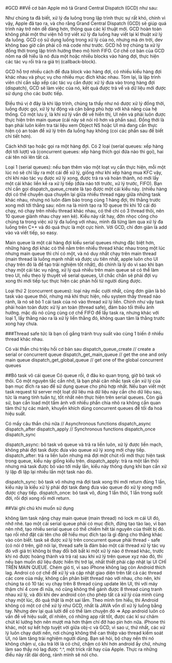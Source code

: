 #GCD ##Về cơ bản Apple mô tả Grand Central Dispatch (GCD) như sau:

Như chúng ta đã biết, xử lý đa luông trong lập trình thực sự rất khó, chính vì vậy, Apple đã tạo ra, và cho rằng Grand Central Dispatch (GCD) sẽ giúp quá trình này trở nên dễ dàng hơn, thông qua các kĩ thuật mới.
GCD hoàn toàn không phải một thư viện hỗ trợ viết xử lý đa luồng hay viết lại kĩ thuật xử lý đa luồng.
GCD có sử dụng luồng trong xử lý của nó, nhưng mà ơn trời, dev không bao giờ cần phải cố mà code như trước.
GCD hỗ trợ chúng ta xử lý đồng thời trong lập trình hướng theo mô hình FIFO.
Cơ chế cơ bản của GCD nôm na dễ hiểu là nó đưa một hoặc nhiều blocks vào hàng đợi, thực hiện các tác vụ rồi trả ra giá trị (callback-block).

GCD hỗ trợ nhiều cách để đưa block vào hàng đợi, có nhiều kiểu hàng đợi khác nhau và phục vụ cho nhiều mục đích khác nhau. Tóm lại, là lập trình viên chỉ cần sắp xếp các tác vụ cần được xử lý đưa vào trong hàng đợi (dispatch), GCD sẽ làm việc của nó, kết quả được trả về và dữ liệu mới được sử dụng cho các bước tiếp.

Điều thú vị ở đây là khi lập trình, chúng ta thấy như nó được xử lý đồng thời, luồng được gọi, xử lý tự động và cân bằng phù hợp với khả năng của hệ thống. Có một lưu ý, là khi xử lý vấn đề về hiển thị, UI nên và phải luôn được thực hiện trên main queue (cái này sẽ nói rõ hơn và phần sau). Đồng thời là bạn phải luôn kiểm tra tài liệu xem Object NS hoặc UI mà đang cần thực hiện có an toàn để xử lý trên đa luồng hay không (coi các phần sau để biết chi tiết hơn).

Cách khởi tạo hoặc gọi ra một hàng đợi. Có 2 loại (serial queues: xếp hàng đợi tới lượt) và (concurrent queues: xếp hàng thích gọi đứa nào thì gọi), hai cái tên nói lên tất cả.

Loại 1 (serial queues): nếu bạn thêm vào một loạt vụ cần thực hiện, mỗi một lúc nó sẽ chỉ lấy ra một cái để xử lý, giống như khi xếp hàng mua KFC vậy, chỉ khi nào tác vụ được xử lý xong, được trả ra và hoàn thành, nó mới lấy một cái khác liền kề ra xử lý tiếp (đứa nào tới trước, xử lý trước, FIFO). Bạn chỉ cần gọi dispatch_queue_create là tạo được một cái kiểu này. (nhiều hàng đợi có thể chuyển qua chuyển lại giữa nhiều thread ngay giữa những task khác nhau, nhưng nó luôn đảm bảo trong cùng 1 hàng đợi, thì thằng trước xong mới tới thằng sau: nôm na là mình tạo ra 10 queue thì khi 10 cái đó chạy, nó chạy trên nhiều thread khác nhau, có thể chỉ có 3 thread thôi, nên 10 queue giành nhau chạy xen kẻ). Kiểu này rất hay, đỡn nhọc công cho chúng ta trong việc xử lý đa luồng với nhau, mình đã từng làm qua xử lý đa luồng trên C++ và đó quả thực là một cực hình. Với GCD, chỉ đơn giản là add vào và viết tiếp, so easy.

Main queue là một cái hàng đợi kiểu serial queues nhưng đặc biệt hơn, những hàng đợi khác có thể nằm trên nhiều thread khác nhau trong một lúc nhưng main queue thì chỉ có một, và nó duy nhất chạy trên main thread (main thread là luồng mạnh nhất và được ưu tiên nhất, apple luôn cho UI chạy trên đó là để tạo trải nghiệm tốt nhất), đó chính là lý do vì sao khi bạn chạy một cái tác vụ nặng, xử lý quá nhiều trên main queue sẽ có thể làm treo UI, nếu theo lý thuyết về serial queues, UI chắc chắn sẽ phải đợi vụ xong thì mới tiếp tục thực hiện các phản hồi từ người dùng được.

Loại thứ 2 (concurrent queues): loại này mắc cười nhất, cũng đơn giản là bỏ task vào queue thôi, nhưng mà khi thực hiện, nếu system thấy thread nào rảnh, là nó sẽ bỏ 1 cái task của nó vào thread xử lý liền. Chính như vậy task phải hoàn toàn được xử lý an toàn (thread safe), đảm bảo tối thiểu ảnh hưởng. mặc dù nó cũng cùng cơ chế FIFO để lấy task ra, nhưng khác với loại 1, lấy thằng nào ra là xử lý liền thằng đó, không quan tâm là thằng trước xong hay chưa.

###Thread safe tức là bạn cố gắng tránh truy suất vào cùng 1 biến ở nhiều thread khác nhau.

Có vài thần chú triệu hồi cơ bản sau dispatch_queue_create // create a serial or concurrent queue dispatch_get_main_queue // get the one and only main queue dispatch_get_global_queue // get one of the global concurrent queues

##Bỏ task vô cái queue Có queue rồi, ở đâu ko quan trọng, giờ bỏ task vô thôi. Có một nguyên tắc cần nhớ, là bạn phải cân nhắc task cần xử lý của bạn mục đích ra sao để sử dụng queue cho phù hợp nhất. Nếu bạn viết một task request từ server một loạt dữ liệu mà dữ liệu này cần cho dữ liệu sau, tức là mang tính tuần tự, tốt nhất nên thực hiện trên serial queues. Còn giả sử, bạn cần load một tấm ảnh với nhiều phần chia nhỏ ra không cần quan tâm thứ tự các mảnh, khuyến khích dùng concurrent queues để tối đa hoá hiệu suất.

Có mấy câu thần chú nữa // Asynchronous functions dispatch_async dispatch_after dispatch_apply // Synchronous functions dispatch_once dispatch_sync

dispatch_async: bỏ task vô queue và trả ra liền luôn, xử lý được liền mạch, không phải đợi task được đưa vào queue xử lý xong mới chạy tiếp. dispatch_after: trả ra liền luôn nhưng mà đợi một chút rồi mới thực hiện task trong queue, kiểu này giống kiểu trên. dispatch_apply: trả ra một lần thôi nhưng mà task được bỏ vào tới mấy lần, kiểu này thông dụng khi bạn cần xử lý lặp đi lặp lại nhiều lần một task nào đó.

dispatch_sync: bỏ task vô nhưng mà đợi task xong thì mới return đúng 1 lần, kiểu này là kiểu xử lý phải đợi task đang đưa vào queue đó xử lý xong mới được chạy tiếp. dispatch_once: bỏ task vô, đúng 1 lần thôi, 1 lần trong suốt đời, rồi đợi xong rồi mới return.

##Vài ghi chú khi muốn sử dụng

không làm task nặng chạy main queue (main thread) nó lock m cái UI đó, nhớ nhé.
tạo một cái serial queue phải có mục đích, đừng tạo tào lao, vì bạn nên nhớ, tạo nhiều serial queue có thể chiếm hết tài nguyên của thiết bị đó.
tạo rồi nhớ đặt cái tên cho dễ hiểu mục đích tạo là gì đặng cho thằng khác vào còn biết.
task sẽ được xứ lý trên concurrent queue phải thread - safe (có nói ở trên, giờ nói lại, thread safe là đảm bảo một cái thread xử lý tác vụ đó với giá trị không bị thay đổi bởi bất kì một xử lý nào ở thread khác, trước khi nó được hoàng thành và trả ra)
sau khi xử lý trên queue xyz nào đó, thì nếu bạn muốn dữ liệu được hiển thị trở lại, nhất thiết phải cập nhật lại UI CHỈ TRÊN MAIN QUEUE.
Chém gió tí, vì sao iPhone không lag còn Android thích lag. Androi có cơ chế để xử lý và cập nhật giao diện trên tất cả các thread các core của mấy, không cần phân biệt thread nào với nhau, cho nên, khi chúng ta có 10 tác vụ chạy trên 8 thread cùng update lên UI, thì với máy thậm chí 4 core đi nữa, nó cũng không thể gánh được 8 thread cùng tranh nhau xử lý, và đôi khi dev android còn cho phép tất cả xử lý của mình cùng chạy một lúc, đó quả thật là một sai lầm. Theo mình tìm hiểu, thì Android không có một cơ chế xử lý như GCD, nhất là JAVA vốn dĩ xử lý luồng bằng tay. Nhưng dev lại quá lười để có thể làm chuyện đó => App android luôn có vấn đề về hiệu suất, dĩ nhiên, có những app rất tốt, được các kĩ sư chăm chút kĩ lưởng hơn nên mượt mà hơn thậm chí đỡ hao pin hơn nữa. iPhone thì khác, một sự kết hợp tuyệt vời giữa obj-c và GCD, vì sao ư, thứ nhất, các xử lý luôn chạy dưới nền, nơi chúng không thể can thiệp vào thread kiểm soát UI, nó làm tăng trài nghiệm người dùng. Bạn sẽ hỏi, bộ chạy nền thì nó không chậm ư, câu trả lời là có chứ, chậm có khi hơn android ấy chứ, nhưng làm sao thấy nó lag được ^.^, một trick rất hay của Apple. Thực ra những điều này rất dài dòng, rảnh mình sẽ nói cho.
